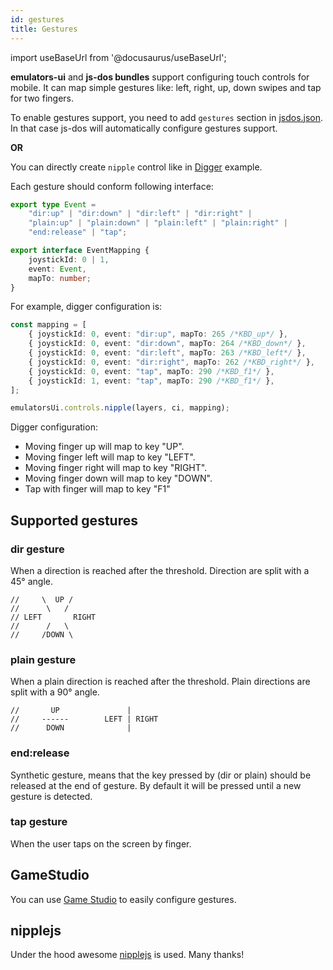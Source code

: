 ```yaml
---
id: gestures
title: Gestures
---
```

import useBaseUrl from '@docusaurus/useBaseUrl';

**emulators-ui** and **js-dos bundles** support configuring touch controls for mobile.
It can map simple gestures like: left, right, up, down swipes and tap for two fingers.

To enable gestures support, you need to add `gestures` section in [jsdos.json](configuration#jsdosjsdosjson).
In that case js-dos will automatically configure gestures support.

**OR**

You can directly create `nipple` control like in [Digger](ui-digger) example.

Each gesture should conform following interface:

```typescript
export type Event =
    "dir:up" | "dir:down" | "dir:left" | "dir:right" |
    "plain:up" | "plain:down" | "plain:left" | "plain:right" |
    "end:release" | "tap";

export interface EventMapping {
    joystickId: 0 | 1,
    event: Event,
    mapTo: number;
}
```

For example, digger configuration is:
```typescript
const mapping = [
    { joystickId: 0, event: "dir:up", mapTo: 265 /*KBD_up*/ },
    { joystickId: 0, event: "dir:down", mapTo: 264 /*KBD_down*/ },
    { joystickId: 0, event: "dir:left", mapTo: 263 /*KBD_left*/ },
    { joystickId: 0, event: "dir:right", mapTo: 262 /*KBD_right*/ },
    { joystickId: 0, event: "tap", mapTo: 290 /*KBD_f1*/ },
    { joystickId: 1, event: "tap", mapTo: 290 /*KBD_f1*/ },
];

emulatorsUi.controls.nipple(layers, ci, mapping);
```

Digger configuration:
* Moving finger up will map to key "UP".
* Moving finger left will map to key "LEFT".
* Moving finger right will map to key "RIGHT".
* Moving finger down will map to key "DOWN".
* Tap with finger will map to key "F1"

## Supported gestures

### dir gesture
When a direction is reached after the threshold. Direction are split with a 45° angle.
```
//     \  UP /
//      \   /
// LEFT       RIGHT
//      /   \
//     /DOWN \
```

### plain gesture
When a plain direction is reached after the threshold. Plain directions are split with a 90° angle.
```
//       UP               |
//     ------        LEFT | RIGHT
//      DOWN              |
```
### end:release
Synthetic gesture, means that the key pressed by (dir or plain) should be released at the end of gesture. By default it will be pressed until a new gesture is detected.

### tap gesture
When the user taps on the screen by finger.

## GameStudio

You can use [Game Studio](game-studio) to easily configure gestures.

## nipplejs

Under the hood awesome [nipplejs](https://yoannmoi.net/nipplejs/) is used. Many thanks!
